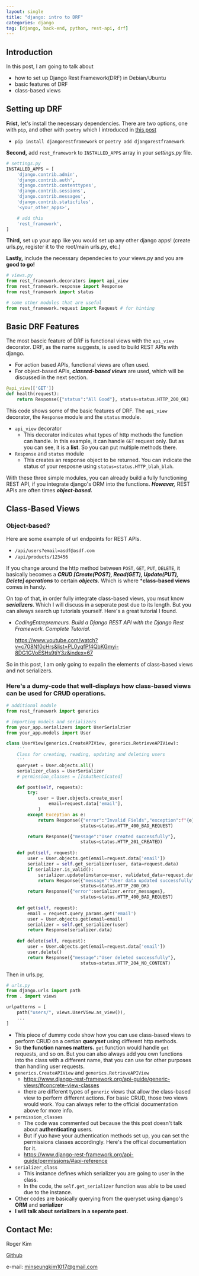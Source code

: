 ```yaml
---
layout: single
title: "django: intro to DRF"
categories: django
tag: [django, back-end, python, rest-api, drf]
---
```

## Introduction
In this post, I am going to talk about
- how to set up Django Rest Framework(DRF) in Debian/Ubuntu
- basic features of DRF
- class-based views

## Setting up DRF
**Frist,** let's install the necessary dependencies. There are two options, one with `pip`, and other with `poetry` which I introduced in [this post](https://rogerkimjazzlover.github.io/python/python-dependency-management-with-poetry/)

- `pip install djangorestframework` or `poetry add djangorestframework`

**Second,** add `rest_framework` to `INSTALLED_APPS` array in your _settings.py_ file.
```python
# settings.py
INSTALLED_APPS = [
    'django.contrib.admin',
    'django.contrib.auth',
    'django.contrib.contenttypes',
    'django.contrib.sessions',
    'django.contrib.messages',
    'django.contrib.staticfiles',
    '<your_other_apps>',

    # add this
    'rest_framework',
]
```
**Third,** set up your app like you would set up any other django apps! (create urls.py, register it to the root/main urls.py, etc.)

**Lastly,** include the necessary dependecies to your views.py and you are **good to go!**
```python
# views.py
from rest_framework.decorators import api_view
from rest_framework.response import Response
from rest_framework import status 

# some other modules that are useful
from rest_framework.request import Request # for hinting
```

## Basic DRF Features
The most bascic feature of DRF is functional views with the `api_view` decorator. DRF, as the name suggests, is used to build REST APIs with django. 
- For action based APIs, functional views are often used. 
- For object-based APIs, ***classed-based views*** are used, which will be discussed in the next section.
```python
@api_view(['GET'])
def health(request):
    return Response({"status":"All Good"}, status=status.HTTP_200_OK) 
```
This code shows some of the basic features of DRF. The `api_view` decorator, the `Response` module and the `status` module.
- `api_view` decorator
    - This decorator indicates what types of http methods the function can handle. In this example, it can handle `GET` request only. But as you can see, it is a **list**. So you can put multiple methods there.
- `Response` and `status` module
    - This creates an response object to be returned. You can indicate the status of your resposne using `status=status.HTTP_blah_blah`.

With these three simple modules, you can already build a fully functioning REST API, if you integrate django's ORM into the functions. ***However,*** REST APIs are often times ***object-based.***

## Class-Based Views

### Object-based?
Here are some example of url endpoints for REST APIs.
- `/api/users?email=asdf@asdf.com`
- `/api/products/123456`

If you change around the http method between `POST`, `GET`, `PUT`, `DELETE`,
it basically becomes a ***CRUD [Create(POST), Read(GET), Update(PUT), Delete] operations*** to certain ***objects.*** Which is where ***class-based views** comes in handy.

On top of that, in order fully integrate class-based views, you msut know ***serializers***. Which I will discuss in a seperate post due to its length. But you can always search up tutorials yourself. Here's a great tutorial I found.
- _CodingEntrepremeurs._ _Build a Django REST API with the Django Rest Framework. Complete Tutorial._
    
    https://www.youtube.com/watch?v=c708Nf0cHrs&list=PL0yqfPf4QbKGmyi-8DG1GVoESHs9tiY3z&index=67

So in this post, I am only going to expalin the elements of class-based views and not serializers. 

### Here's a **dumy-code** that well-displays how class-based views can be used for CRUD operations.

```python
# additional module
from rest_framework import generics

# importing models and serializers
from your_app.serializers import UserSerialzier
from your_app.models import User

class UserView(generics.CreateAPIView, generics.RetrieveAPIView):
    '''
    Class for creating, reading, updating and deleting users
    '''
    queryset = User.objects.all()
    serializer_class = UserSerializer
    # permission_classes = [IsAuthenticated]

    def post(self, requests):
        try:
            user = User.objects.create_user(
                email=request.data['email'],
            )
        except Exception as e:
            return Response({"error":"Invalid Fields","exception":f"{e}"}, 
                            status=status.HTTP_400_BAD_REQUEST)

        return Response({"message":"User created successfully"},
                            status=status.HTTP_201_CREATED) 
    
    def put(self, request):
        user = User.objects.get(email=request.data['email'])
        serializer = self.get_serializer(user, data=request.data)
        if serializer.is_valid():
            serializer.update(instance=user, validated_data=request.data)
            return Response({"message":"User data updated successfully"}, 
                            status=status.HTTP_200_OK)
        return Response({"error":serializer.error_messages}, 
                            status=status.HTTP_400_BAD_REQUEST)
        
    def get(self, request):
        email = request.query_params.get('email')
        user = User.objects.get(email=email)
        serializer = self.get_serializer(user)
        return Response(serializer.data)
    
    def delete(self, request):
        user = User.objects.get(email=request.data['email'])
        user.delete()
        return Response({"message":"User deleted successfully"}, 
                            status=status.HTTP_204_NO_CONTENT)
```
Then in urls.py,
```python
# urls.py
from django.urls import path
from . import views

urlpatterns = [
    path("users/", views.UserView.as_view()),
    ...
]
```
- This piece of dummy code show how you can use class-based views to perform CRUD on a certian ***queryset*** using different http methods.
- So **the function names matters.** `get` function would handle `get` requests, and so on. But you can also always add you own functions into the class with a different name, that you can use for other purposes than handling user requests.
- `generics.CreateAPIView` and `generics.RetrieveAPIView`
    - https://www.django-rest-framework.org/api-guide/generic-views/#concrete-view-classes
    - there are different types of `generic` views that allow the class-based view to perform different actions. For basic CRUD, those two views would work. You can always refer to the official documentation above for more info.
- `permission_classes`
    - The code was commented out because the this post doesn't talk about **authenticating** users.
    - But if yuo have your authentication methods set up, you can set the permissions classes accordingly. Here's the offical documentation for it.
    - https://www.django-rest-framework.org/api-guide/permissions/#api-reference
- `serializer_class`
    - This instance defines which serializer you are going to user in the class.
    - In the code, the `self.get_serializer` function was able to be used due to the instance.
- Other codes are basically querying from the queryset using django's **ORM** and **serializer**
- **I will talk about serializers in a seperate post.**

## Contact Me:
Roger Kim

[Github](https://github.com/RogerKimJazzLover)

e-mail: <minseungkim1017@gmail.com> 